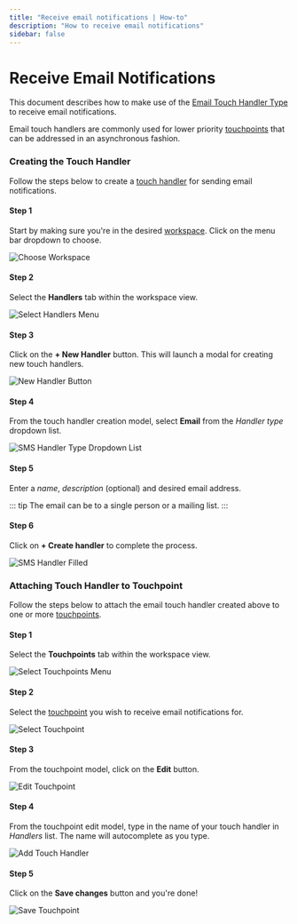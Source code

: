 ```yaml
---
title: "Receive email notifications | How-to"
description: "How to receive email notifications"
sidebar: false
---
```


# Receive Email Notifications

This document describes how to make use of the [Email Touch Handler Type](/reference/touch-handler-types/email/) to receive email notifications.

Email touch handlers are commonly used for lower priority [touchpoints](/reference/touchpoints/) that can be addressed in an asynchronous fashion.

### Creating the Touch Handler

Follow the steps below to create a [touch handler](/reference/touch-handlers/) for sending email notifications.

#### Step 1

Start by making sure you're in the desired [workspace](/reference/workspaces/). Click on the menu bar dropdown to choose.

![Choose Workspace](/images/navigation/choose-workspace-dropdown.png)

#### Step 2

Select the **Handlers** tab within the workspace view.

![Select Handlers Menu](/images/navigation/select-handlers-menu.png)

#### Step 3

Click on the **+ New Handler** button. This will launch a modal for creating new touch handlers.

![New Handler Button](/images/buttons/new-handler.png)

#### Step 4

From the touch handler creation model, select **Email** from the _Handler type_ dropdown list.

![SMS Handler Type Dropdown List](/images/modals/office-create-handler-email.png)

#### Step 5

Enter a _name_, _description_ (optional) and desired email address.

::: tip
The email can be to a single person or a mailing list.
:::

#### Step 6

Click on **+ Create handler** to complete the process.

![SMS Handler Filled](/images/modals/office-create-handler-email-filled.png)

### Attaching Touch Handler to Touchpoint

Follow the steps below to attach the email touch handler created above to one or more [touchpoints](/reference/touchpoints/).

#### Step 1

Select the **Touchpoints** tab within the workspace view.

![Select Touchpoints Menu](/images/navigation/select-touchpoints-menu.png)

#### Step 2

Select the [touchpoint](/reference/touchpoints/) you wish to receive email notifications for.

![Select Touchpoint](/images/tree/personal-office-select-touchpoint.png)

#### Step 3

From the touchpoint model, click on the **Edit** button.

![Edit Touchpoint](/images/modals/personal-office-coffee-machine-edit-touchpoint.png)

#### Step 4

From the touchpoint edit model, type in the name of your touch handler in _Handlers_ list. The name will autocomplete as you type.

![Add Touch Handler](/images/modals/personal-office-coffee-machine-edit-touchpoint-handlers-email.png)

#### Step 5

Click on the **Save changes** button and you're done!

![Save Touchpoint](/images/modals/personal-office-coffee-machine-edit-touchpoint-handlers-email-save.png)
